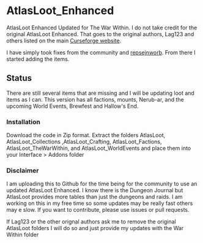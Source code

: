 # AtlasLoot_Enhanced
AtlasLoot Enhanced Updated for The War Within. I do not take credit for the original AtlasLoot Enhanced. That goes to the original authors, Lag123 and others listed on the main [Curseforge website](https://www.curseforge.com/wow/addons/atlasloot-enhanced).

I have simply took fixes from the community and [repsejnworb](https://github.com/repsejnworb/AtlasLootTWWFix/releases/tag/atlaslootenhanced-tww-fix-11.0). From there I started adding the items. 

## Status
There are still several items that are missing and I will be updating loot and items as I can. This version has all factions, mounts, Nerub-ar, and the upcoming World Events, Brewfest and Hallow's End.

### Installation

Download the code in Zip format. Extract the folders AtlasLoot, AtlasLoot_Collections ,AtlasLoot_Crafting, AtlasLoot_Factions, AtlasLoot_TheWarWithin, and AtlasLoot_WorldEvents and place them into your Interface > Addons folder


### Disclaimer
I am uploading this to Github for the time being for the community to use an updated AtlasLoot Enhanced. I know there is the Dungeon Journal but AtlasLoot provides more tables than just the dungeons and raids. I am working on this in my free time so some updates may be really fast others may e slow. If you want to contribute, please use issues or pull requests.

If Lag123 or the other orignal authors ask me to remove the original AtlasLoot folders I will do so and just provide my updates with the War Within folder
